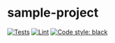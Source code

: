 # sample-project

[![Tests](https://github.com/pt1243/sample-project/actions/workflows/test.yml/badge.svg)](https://github.com/pt1243/sample-project/actions/workflows/test.yml)
[![Lint](https://github.com/pt1243/sample-project/actions/workflows/lint.yml/badge.svg)](https://github.com/pt1243/sample-project/actions/workflows/lint.yml)
[![Code style: black](https://img.shields.io/badge/code%20style-black-000000.svg)](https://github.com/psf/black)
